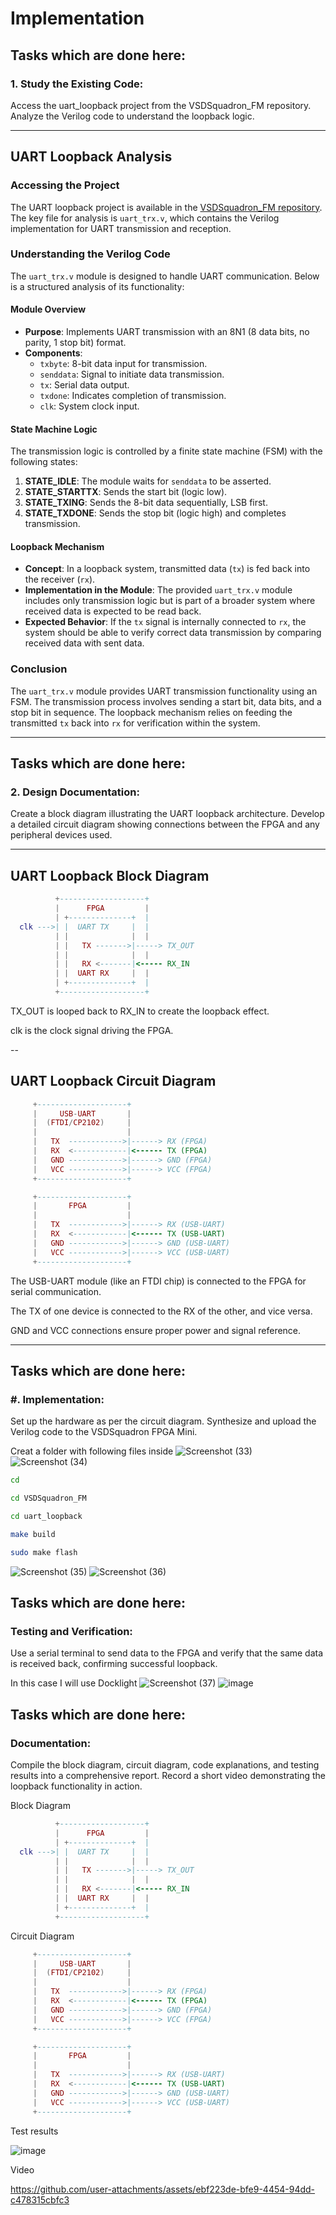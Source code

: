 # Implementation
## Tasks which are done here:

### 1. Study the Existing Code:
  Access the uart_loopback project from the VSDSquadron_FM repository.
  Analyze the Verilog code to understand the loopback logic.

---

## UART Loopback Analysis

### Accessing the Project
The UART loopback project is available in the [VSDSquadron_FM repository](https://github.com/thesourcerer8/VSDSquadron_FM/blob/main/uart_loopback/uart_trx.v). The key file for analysis is `uart_trx.v`, which contains the Verilog implementation for UART transmission and reception.

### Understanding the Verilog Code
The `uart_trx.v` module is designed to handle UART communication. Below is a structured analysis of its functionality:

#### Module Overview
- **Purpose**: Implements UART transmission with an 8N1 (8 data bits, no parity, 1 stop bit) format.
- **Components**:
  - `txbyte`: 8-bit data input for transmission.
  - `senddata`: Signal to initiate data transmission.
  - `tx`: Serial data output.
  - `txdone`: Indicates completion of transmission.
  - `clk`: System clock input.

#### State Machine Logic
The transmission logic is controlled by a finite state machine (FSM) with the following states:

1. **STATE_IDLE**: The module waits for `senddata` to be asserted.
2. **STATE_STARTTX**: Sends the start bit (logic low).
3. **STATE_TXING**: Sends the 8-bit data sequentially, LSB first.
4. **STATE_TXDONE**: Sends the stop bit (logic high) and completes transmission.

#### Loopback Mechanism
- **Concept**: In a loopback system, transmitted data (`tx`) is fed back into the receiver (`rx`).
- **Implementation in the Module**: The provided `uart_trx.v` module includes only transmission logic but is part of a broader system where received data is expected to be read back.
- **Expected Behavior**: If the `tx` signal is internally connected to `rx`, the system should be able to verify correct data transmission by comparing received data with sent data.

### Conclusion
The `uart_trx.v` module provides UART transmission functionality using an FSM. The transmission process involves sending a start bit, data bits, and a stop bit in sequence. The loopback mechanism relies on feeding the transmitted `tx` back into `rx` for verification within the system.

---

## Tasks which are done here:

### 2. Design Documentation:
  Create a block diagram illustrating the UART loopback architecture.
  Develop a detailed circuit diagram showing connections between the FPGA and any peripheral devices used.

---

## UART Loopback Block Diagram

```lua
          +-------------------+
          |      FPGA         |
          | +--------------+  |
  clk --->| |  UART TX     |  |
          | |              |  |
          | |   TX ------->|-----> TX_OUT
          | |              |  |
          | |   RX <-------|<----- RX_IN
          | |  UART RX     |  |
          | +--------------+  |
          +-------------------+
```

TX_OUT is looped back to RX_IN to create the loopback effect.

clk is the clock signal driving the FPGA.

--

## UART Loopback Circuit Diagram

```lua
     +--------------------+
     |     USB-UART       |
     |  (FTDI/CP2102)     |
     |                    |
     |   TX  ------------>|------> RX (FPGA)
     |   RX  <------------|<------ TX (FPGA)
     |   GND ------------>|------> GND (FPGA)
     |   VCC ------------>|------> VCC (FPGA)
     +--------------------+

     +--------------------+
     |       FPGA         |
     |                    |
     |   TX  ------------>|------> RX (USB-UART)
     |   RX  <------------|<------ TX (USB-UART)
     |   GND ------------>|------> GND (USB-UART)
     |   VCC ------------>|------> VCC (USB-UART)
     +--------------------+
```

The USB-UART module (like an FTDI chip) is connected to the FPGA for serial communication.

The TX of one device is connected to the RX of the other, and vice versa.

GND and VCC connections ensure proper power and signal reference.

---

## Tasks which are done here:

### #. Implementation:
  Set up the hardware as per the circuit diagram.
  Synthesize and upload the Verilog code to the VSDSquadron FPGA Mini.

Creat a folder with following files inside
![Screenshot (33)](https://github.com/user-attachments/assets/70976ac7-da01-41a3-bc6e-c9c39ee901ac)
![Screenshot (34)](https://github.com/user-attachments/assets/16ce2cfa-2b5f-478b-9836-6545de3819e5)

```bash
cd

cd VSDSquadron_FM

cd uart_loopback
```

```bash
make build

sudo make flash
```
![Screenshot (35)](https://github.com/user-attachments/assets/2907f2df-754f-4bc3-8f4e-b4c544df7415)
![Screenshot (36)](https://github.com/user-attachments/assets/d13d2b64-667a-4715-a197-547c4cc90b53)


## Tasks which are done here:

### Testing and Verification:
  Use a serial terminal to send data to the FPGA and verify that the same data is received back, confirming successful loopback.

In this case I will use Docklight
![Screenshot (37)](https://github.com/user-attachments/assets/20b6123a-9e78-470d-a532-e70ca1a69f7c)
![image](https://github.com/user-attachments/assets/d560e274-02e6-4295-8b9f-51c495451c84)

## Tasks which are done here:

### Documentation:
  Compile the block diagram, circuit diagram, code explanations, and testing results into a comprehensive report.
  Record a short video demonstrating the loopback functionality in action.

Block Diagram
```lua
          +-------------------+
          |      FPGA         |
          | +--------------+  |
  clk --->| |  UART TX     |  |
          | |              |  |
          | |   TX ------->|-----> TX_OUT
          | |              |  |
          | |   RX <-------|<----- RX_IN
          | |  UART RX     |  |
          | +--------------+  |
          +-------------------+
```


Circuit Diagram

```lua
     +--------------------+
     |     USB-UART       |
     |  (FTDI/CP2102)     |
     |                    |
     |   TX  ------------>|------> RX (FPGA)
     |   RX  <------------|<------ TX (FPGA)
     |   GND ------------>|------> GND (FPGA)
     |   VCC ------------>|------> VCC (FPGA)
     +--------------------+

     +--------------------+
     |       FPGA         |
     |                    |
     |   TX  ------------>|------> RX (USB-UART)
     |   RX  <------------|<------ TX (USB-UART)
     |   GND ------------>|------> GND (USB-UART)
     |   VCC ------------>|------> VCC (USB-UART)
     +--------------------+
```

Test results

![image](https://github.com/user-attachments/assets/d560e274-02e6-4295-8b9f-51c495451c84)

Video

https://github.com/user-attachments/assets/ebf223de-bfe9-4454-94dd-c478315cbfc3






  
